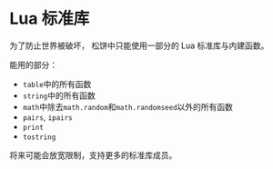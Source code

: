 # Lua 标准库

为了防止世界被破坏，
松饼中只能使用一部分的 Lua 标准库与内建函数。

能用的部分：

- `table`中的所有函数
- `string`中的所有函数
- `math`中除去`math.random`和`math.randomseed`以外的所有函数
- `pairs`, `ipairs`
- `print`
- `tostring`

将来可能会放宽限制，支持更多的标准库成员。

